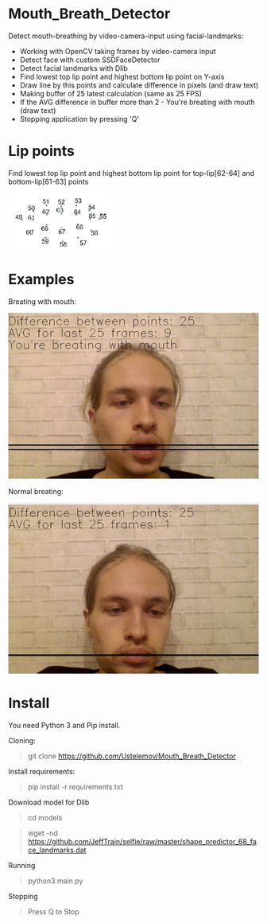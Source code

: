 # Mouth_Breath_Detector
Detect mouth-breathing by video-camera-input using facial-landmarks:
- Working with OpenCV taking frames by video-camera input
- Detect face with custom SSDFaceDetector
- Detect facial landmarks with Dlib
- Find lowest top lip point and highest bottom lip point on Y-axis
- Draw line by this points and calculate difference in pixels (and draw text)
- Making buffer of 25 latest calculation (same as 25 FPS)
- If the AVG difference in buffer more than 2 - You're breating with mouth (draw text)
- Stopping application by pressing 'Q'

# Lip points

Find lowest top lip point and highest bottom lip point for top-lip[62-64] and bottom-lip[61-63] points

![Lip-points](images/lip_points.png)

# Examples
Breating with mouth:

![Breating-with-mouth](images/Breating_With_Mouth.png)

Normal breating:

![Normal-Breating](images/Normal_Breating.png)

# Install

You need Python 3 and Pip install.

Cloning:

>git clone https://github.com/Ustelemov/Mouth_Breath_Detector

Install requirements:

>pip install -r requirements.txt

Download model for Dlib

>cd models

>wget -nd https://github.com/JeffTrain/selfie/raw/master/shape_predictor_68_face_landmarks.dat

Running 

>python3 main.py

Stopping

>Press Q to Stop